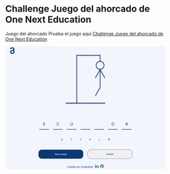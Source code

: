 # Challenge Juego del ahorcado de One Next Education
Juego del ahorcado 
Prueba el juego aqui
[Challenge Juego del ahorcado de One Next Education](https://game-ahorcadoandres.netlify.app/)

<img src="./Ahorcado.png" alt="Juego del Ahorcado">
